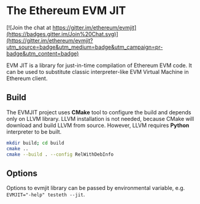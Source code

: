 # The Ethereum EVM JIT

[![Join the chat at https://gitter.im/ethereum/evmjit](https://badges.gitter.im/Join%20Chat.svg)](https://gitter.im/ethereum/evmjit?utm_source=badge&utm_medium=badge&utm_campaign=pr-badge&utm_content=badge)

EVM JIT is a library for just-in-time compilation of Ethereum EVM code.
It can be used to substitute classic interpreter-like EVM Virtual Machine in Ethereum client.

## Build

The EVMJIT project uses **CMake** tool to configure the build and depends only on LLVM library.
LLVM installation is not needed, because CMake will download and build LLVM from source.
However, LLVM requires **Python** interpreter to be built.

```sh
mkdir build; cd build
cmake ..
cmake --build . --config RelWithDebInfo
```

## Options

Options to evmjit library can be passed by environmental variable, e.g. `EVMJIT="-help" testeth --jit`.
